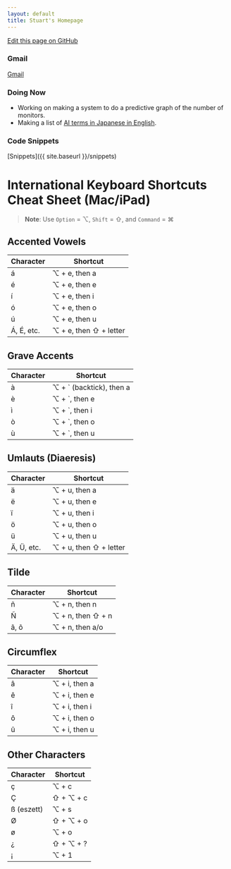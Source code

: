 ```yaml
---
layout: default
title: Stuart's Homepage
---
```

[Edit this page on GitHub](https://github.com/stuartcw/homepage/edit/master/index.md)

### Gmail

[Gmail](https://mail.google.com/mail/u/0/#inbox)

### Doing Now
* Working on making a system to do a predictive graph of the number of monitors.
* Making a list of [AI terms in Japanese in English](https://github.com/87zero/Japanese-Vocab-For-Machine-Learning-And-AI).

### Code Snippets

[Snippets]({{ site.baseurl }}/snippets)

# International Keyboard Shortcuts Cheat Sheet (Mac/iPad)

> **Note**: Use `Option` = ⌥, `Shift` = ⇧, and `Command` = ⌘

## Accented Vowels

| Character | Shortcut                  |
|-----------|---------------------------|
| á         | ⌥ + e, then a             |
| é         | ⌥ + e, then e             |
| í         | ⌥ + e, then i             |
| ó         | ⌥ + e, then o             |
| ú         | ⌥ + e, then u             |
| Á, É, etc.| ⌥ + e, then ⇧ + letter    |

## Grave Accents

| Character | Shortcut                  |
|-----------|---------------------------|
| à         | ⌥ + ` (backtick), then a  |
| è         | ⌥ + `, then e             |
| ì         | ⌥ + `, then i             |
| ò         | ⌥ + `, then o             |
| ù         | ⌥ + `, then u             |

## Umlauts (Diaeresis)

| Character | Shortcut                  |
|-----------|---------------------------|
| ä         | ⌥ + u, then a             |
| ë         | ⌥ + u, then e             |
| ï         | ⌥ + u, then i             |
| ö         | ⌥ + u, then o             |
| ü         | ⌥ + u, then u             |
| Ä, Ü, etc.| ⌥ + u, then ⇧ + letter    |

## Tilde

| Character | Shortcut                  |
|-----------|---------------------------|
| ñ         | ⌥ + n, then n             |
| Ñ         | ⌥ + n, then ⇧ + n         |
| ã, õ      | ⌥ + n, then a/o           |

## Circumflex

| Character | Shortcut                  |
|-----------|---------------------------|
| â         | ⌥ + i, then a             |
| ê         | ⌥ + i, then e             |
| î         | ⌥ + i, then i             |
| ô         | ⌥ + i, then o             |
| û         | ⌥ + i, then u             |

## Other Characters

| Character | Shortcut                  |
|-----------|---------------------------|
| ç         | ⌥ + c                     |
| Ç         | ⇧ + ⌥ + c                 |
| ß (eszett)| ⌥ + s                     |
| Ø         | ⇧ + ⌥ + o                 |
| ø         | ⌥ + o                     |
| ¿         | ⇧ + ⌥ + ?                 |
| ¡         | ⌥ + 1                     |

